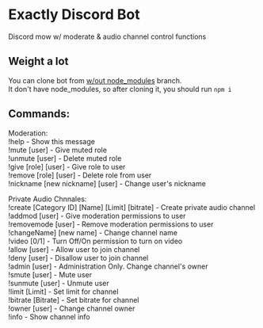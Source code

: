 # Exactly Discord Bot
Discord mow w/ moderate &amp; audio channel control functions

## Weight a lot

You can clone bot from [w/out node_modules](https://github.com/Morugar/Exactly-Discord-Bot/tree/w/out-node_modules) branch. <br>
It don't have node_modules, so after cloning it, you should run `npm i`

## Commands:

Moderation: <br>
!help - Show this message <br>
!mute [user] - Give muted role <br>
!unmute [user] - Delete muted role <br>
!give [role] [user] - Give role to user <br>
!remove [role] [user] - Delete role from user <br>
!nickname [new nickname] [user] - Change user's nickname <br>

Private Audio Chnnales: <br>
!create [Category ID] [Name] [Limit] [bitrate] - Create private audio channel <br>
!addmod [user] - Give moderation permissions to user <br>
!removemode  [user] - Remove moderation permissions to user <br>
!changeName] [new name] - Change channel name <br>
!video [0/1] - Turn Off/On permission to turn on video <br>
!allow [user] - Allow user to join channel <br>
!deny [user] - Disallow user to join channel <br>
!admin [user] - Administration Only. Change channel's owner <br>
!smute [user] - Mute user <br>
!sunmute [user] - Unmute user <br>
!limit [Limit] - Set limit for channel <br>
!bitrate [Bitrate] - Set bitrate for channel <br>
!owner [user] - Change channel owner <br>
!info - Show channel info <br>
